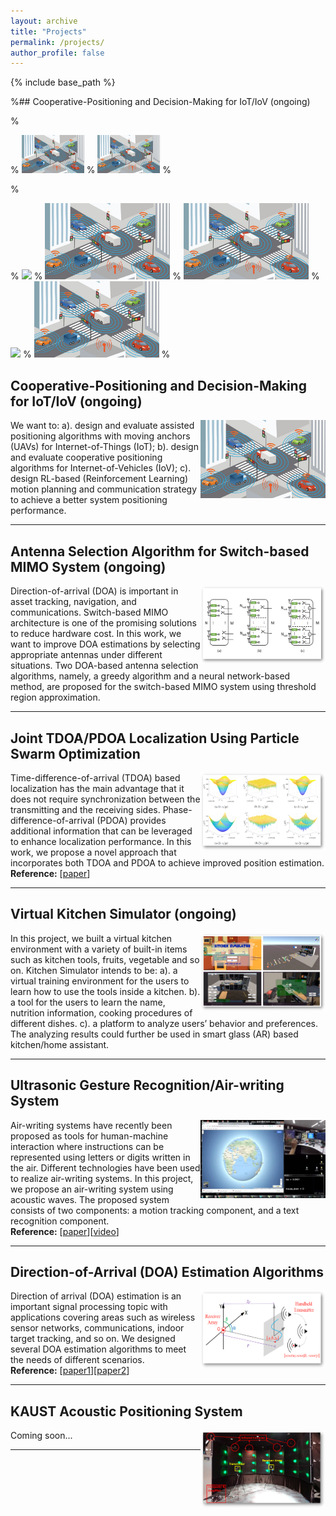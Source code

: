 ```yaml
---
layout: archive
title: "Projects"
permalink: /projects/
author_profile: false
---
```


{% include base_path %}


%## Cooperative-Positioning and Decision-Making for IoT/IoV (ongoing)

%<p float="left">
%  <img src="/images/7_IOV.png" width="100" />
%  <img src="/images/7_IOV.png" width="100" /> 
%</p>

%<p float="left">
%  <img src="/images/bio-photo.jpg" width="100" />
%  <img src="/images/7_IOV.png" width="200" />
%  <img src="/images/7_IOV.png" width="200" />
%  <img src="/images/bio-photo.jpg" width="200" />
%  <img src="/images/7_IOV.png" width="200" />
%</p>



## Cooperative-Positioning and Decision-Making for IoT/IoV (ongoing)

<img align="right" width="200" height="125" src="/images/7_IOV.png">

We want to: a). design and evaluate assisted positioning algorithms with moving anchors (UAVs) for Internet-of-Things (IoT); b). design and evaluate cooperative positioning algorithms for Internet-of-Vehicles (IoV); c). design RL-based (Reinforcement Learning) motion planning and communication strategy to achieve a better system positioning performance.

---


## Antenna Selection Algorithm for Switch-based MIMO System (ongoing)

<img align="right" width="200" height="125" src="/images/6_MIMO.png">

Direction-of-arrival (DOA) is important in asset tracking, navigation, and communications.
Switch-based MIMO architecture is one of the promising solutions to reduce hardware cost.
In this work, we want to improve DOA estimations by selecting appropriate antennas under different situations. Two DOA-based antenna selection algorithms, namely, a greedy algorithm and a neural network-based method, are proposed for the switch-based MIMO system using threshold region approximation.

---

## Joint TDOA/PDOA Localization Using Particle Swarm Optimization

<img align="right" width="200" height="125" src="/images/5_tdoa_pdoa.png">

Time-difference-of-arrival (TDOA) based localization has the main advantage that it does not require synchronization between the transmitting and the receiving sides. Phase-difference-of-arrival (PDOA) provides additional information that can be leveraged to enhance localization performance. In this work, we propose a novel approach that incorporates both TDOA and PDOA to achieve improved position estimation. \
**Reference:** \[[paper](https://ieeexplore.ieee.org/stamp/stamp.jsp?arnumber=9062333)\]

---

## Virtual Kitchen Simulator (ongoing)

<img align="right" width="200" height="125" src="/images/4_VRKITCHEN.png">

In this project, we built a virtual kitchen environment with a variety of built-in items such as kitchen tools, fruits, vegetable and so on. Kitchen Simulator intends to be: a). a virtual training environment for the users to learn how to use the tools inside a kitchen. b). a tool for the users to learn the name, nutrition information, cooking procedures of different dishes. c). a platform to analyze users’ behavior and preferences. The analyzing results could further be used in smart glass (AR) based kitchen/home assistant.


---
## Ultrasonic Gesture Recognition/Air-writing System

<img align="right" width="200" height="125" src="/images/airwriting.png">

Air-writing systems have recently been proposed as tools for human-machine interaction where instructions can be represented using letters or digits written in the air. Different technologies have been used to realize air-writing systems. In this project, we propose an air-writing system using acoustic waves. The proposed system consists of two components: a motion tracking component, and a text recognition component.\
**Reference:** \[[paper](https://ieeexplore.ieee.org/stamp/stamp.jsp?arnumber=9082625)\]\[[video](https://www.youtube.com/watch?v=XRi2iezsG4Q)\]


---
## Direction-of-Arrival (DOA) Estimation Algorithms

<img align="right" width="200" height="125" src="/images/2_DOA.png">

Direction of arrival (DOA) estimation is an important signal processing topic with applications covering areas such as wireless sensor networks, communications, indoor target tracking, and so on. We designed several DOA estimation algorithms to meet the needs of different scenarios.\
**Reference:** \[[paper1](https://ieeexplore.ieee.org/stamp/stamp.jsp?arnumber=8646676)\]\[[paper2](https://ieeexplore.ieee.org/stamp/stamp.jsp?arnumber=8902804&tag=1)\]


---


## KAUST Acoustic Positioning System

<img align="right" width="200" height="125" src="/images/1_indoor_locating.png">

Coming soon...

---




